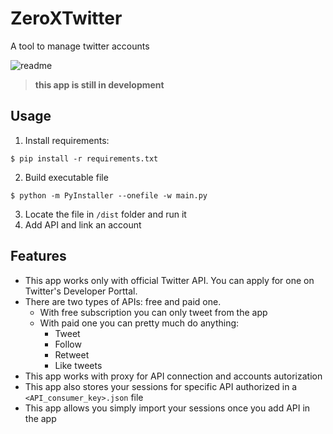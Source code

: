 # ZeroXTwitter
A tool to manage twitter accounts

![readme](https://user-images.githubusercontent.com/108195681/230823426-6172cb85-f965-4b32-be8a-b859bff599ad.png)

> **this app is still in development**

## Usage
1. Install requirements:
```
$ pip install -r requirements.txt
```
2. Build executable file
```
$ python -m PyInstaller --onefile -w main.py
```
3. Locate the file in `/dist` folder and run it
4. Add API and link an account 
## Features
- This app works only with official Twitter API. You can apply for one on Twitter's Developer Porttal.
- There are two types of APIs: free and paid one. 
    - With free subscription you can only tweet from the app
    - With paid one you can pretty much do anything:
        - Tweet
        - Follow
        - Retweet
        - Like tweets 
- This app works with proxy for API connection and accounts autorization
- This app also stores your sessions for specific API authorized in a `<API_consumer_key>.json` file
- This app allows you simply import your sessions once you add API in the app

